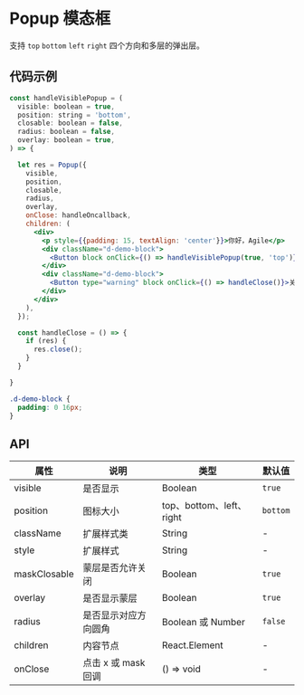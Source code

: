
# Popup 模态框

支持 `top` `bottom` `left` `right` 四个方向和多层的弹出层。

## 代码示例
```jsx
const handleVisiblePopup = (
  visible: boolean = true,
  position: string = 'bottom',
  closable: boolean = false,
  radius: boolean = false,
  overlay: boolean = true,
) => {

  let res = Popup({
    visible,
    position,
    closable,
    radius,
    overlay,
    onClose: handleOncallback,
    children: (
      <div>
        <p style={{padding: 15, textAlign: 'center'}}>你好，Agile</p>
        <div className="d-demo-block">
          <Button block onClick={() => handleVisiblePopup(true, 'top')}>再弹一个顶部popup</Button>
        </div>
        <div className="d-demo-block">
          <Button type="warning" block onClick={() => handleClose()}>关闭</Button>
        </div>
      </div>
    ),
  });

  const handleClose = () => {
    if (res) {
      res.close();
    }
  }

}
```

```css
.d-demo-block {
  padding: 0 16px;
}
```

## API

| 属性        | 说明           | 类型            | 默认值       |
|------------|----------------|----------------|--------------|
| visible    |   是否显示   | Boolean   | `true` |
| position    |   图标大小    | top、bottom、left、right  | `bottom` |
| className   | 扩展样式类  | String | - |
| style   | 扩展样式  | String | - |
| maskClosable   | 蒙层是否允许关闭  | Boolean | `true` |
| overlay   | 是否显示蒙层  | Boolean | `true` |
| radius   | 是否显示对应方向圆角 | Boolean 或 Number | `false` |
| children   | 内容节点  | React.Element | - |
| onClose   | 点击 x 或 mask 回调  | () => void | - |